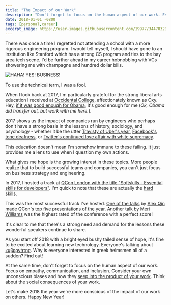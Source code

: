 ```yaml
---
title: "The Impact of our Work"
description: "Don't forget to focus on the human aspect of our work. Especially the unintended impact our work may have on others and society."
date: 2018-01-01 -0800
tags: [personal,career]
excerpt_image: https://user-images.githubusercontent.com/19977/34470329-01e954f4-eee4-11e7-9c3b-acea657e464f.png
---
```


There was once a time I regretted not attending a school with a more rigorous engineering program. I would tell myself, I should have gone to an institution like Stanford which has a strong CS program and ties to the bay area tech scene. I'd be further ahead in my career hobnobbing with VCs showering me with champagne and hundred dollar bills.

![HAHA! YES! BUSINESS!](https://user-images.githubusercontent.com/19977/34470329-01e954f4-eee4-11e7-9c3b-acea657e464f.png)

To use the technical term, I was a fool.

When I look back at 2017, I'm particularly grateful for the strong liberal arts education I received at [Occidental College](https://oxy.edu), affectionately known as Oxy. Hey, [if it was good enough for Obama](https://obamascholars.oxy.edu/obama-oxy), it's good enough for me (_Ok, Obama did transfer out, but work with me here._).

2017 shows us the impact of companies run by engineers who perhaps don't have a strong basis in the lessons of history, sociology, and psychology - whether it be the utter [Travisty of Uber's year](https://thenextweb.com/tech/2017/12/28/ubers-terrible-horrible-no-good-bad-year/), [Facebook's tone deafness](http://www.chicagotribune.com/news/nationworld/ct-facebook-puerto-rico-20171011-story.html), or [Twitter's continued love affair with white supremacy](https://www.damemagazine.com/2017/10/19/twitter-and-white-supremacy-love-story/).

This education doesn't mean I'm somehow immune to these failing. It just provides me a lens to use when I question my own actions.

What gives me hope is the growing interest in these topics. More people realize that to build successful teams and companies, you can't just focus on business strategy and engineering.

In 2017, I hosted a track at [QCon London with the title "Softskills - Essential skills for developers"](https://qconlondon.com/london-2017/london-2017/track/softskills-essential-skills-developers.html). I'm quick to note that these are actually the [hard skills](https://haacked.com/archive/2016/10/12/the-hard-skills/).

This was the most successful track I've hosted. [One of the talks](https://qconlondon.com/london-2017/london-2017/track/softskills-essential-skills-developers.html) by [Alex Qin](http://alexq.in/) made QCon's [top five presentations of the year](https://twitter.com/InfoQ/status/946473343254974467). Another talk by [Meri Williams](http://blog.geekmanager.co.uk/) was the highest rated of the conference with a perfect score!

It's clear to me that there's a strong need and demand for the lessons these wonderful speakers continue to share.

As you start off 2018 with a bright eyed bushy tailed sense of hope, it's fine to be excited about learning new technology. Everyone's talking about [κυβερνήτης](https://kubernetes.io/). Why is everyone interested in greek helmsmen all of a sudden? Find out!

At the same time, don't forget to focus on the human aspect of our work. Focus on empathy, communication, and inclusion. Consider your own unconscious biases and how they [seep into the product of your work](https://www.youtube.com/watch?v=DrybkPOPZUQ). Think about the social consequences of your work.

Let's make 2018 the year we're more conscious of the impact of our work on others. Happy New Year!
